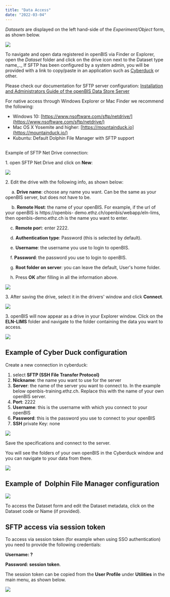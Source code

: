 ```yaml
---
title: "Data Access"
date: "2022-03-04"
---
```


  
_Datasets_ are displayed on the left hand-side of the _Experiment/Object_ form, as shown below.

![](https://openbis.ch/wp-content/uploads/2019/09/Screenshot-2020-02-27-at-11.47.31.png)

To navigate and open data registered in openBIS via Finder or Explorer, open the _Dataset_ folder and click on the drive icon next to the Dataset type name_._ If SFTP has been configured by a system admin, you will be provided with a link to copy/paste in an application such as [Cyberduck](https://cyberduck.io/) or other.

Please check our documentation for SFTP server configuration: [Installation and Administrators Guide of the openBIS Data Store Server](https://unlimited.ethz.ch/display/openBISDoc2010/Installation+and+Administrators+Guide+of+the+openBIS+Data+Store+Server#InstallationandAdministratorsGuideoftheopenBISDataStoreServer-ExampleSFTPclientconfiguration)

For native access through Windows Explorer or Mac Finder we recommend the following:

- Windows 10: [https://www.nsoftware.com/sftp/netdrive/](https://www.nsoftware.com/sftp/netdrive/)
- Mac OS X Yosemite and higher: [https://mountainduck.io](https://mountainduck.io/)
- Kubuntu: Default Dolphin File Manager with SFTP support

##   
Example of SFTP Net Drive connection:

1\. open SFTP Net Drive and click on **New**:

![](https://openbis.ch/wp-content/uploads/2022/03/win-sftp-1.png)

2\. Edit the drive with the following info, as shown below:

     a. **Drive name**: choose any name you want. Can be the same as your openBIS server, but does not have to be.

     b. **Remote Host**: the name of your openBIS. For example, if the url of your openBIS is https://openbis- demo.ethz.ch/openbis/webapp/eln-lims, then openbis-demo.ethz.ch is the name you want to enter.

    c. **Remote por**t: enter 2222.

    d. **Authentication type**: Password (this is selected by default).

    e. **Username**: the username you use to login to openBIS.

    f. **Password**: the password you use to login to openBIS.

    g. **Root folder on server**: you can leave the default, User's home folder.

    h. Press **OK** after filling in all the information above. 

![](https://openbis.ch/wp-content/uploads/2022/03/win-sftp-2.png)

3\. After saving the drive, select it in the drivers' window and click **Connect**.

![](https://openbis.ch/wp-content/uploads/2022/03/win-sftp-3.png)

3\. openBIS will now appear as a drive in your Explorer window. Click on the **ELN-LIMS** folder and navigate to the folder containing the data you want to access.

![](https://openbis.ch/wp-content/uploads/2022/03/win-sftp-4.png)

## Example of Cyber Duck configuration

Create a new connection in cyberduck:

1. select **SFTP (SSH File Transfer Protocol)**
2. **Nickname**: the name you want to use for the server
3. **Server**: the name of the server you want to connect to. In the example below openbis-training.ethz.ch. Replace this with the name of your own openBIS server.
4. **Port**: 2222 
5. **Username**: this is the username with which you connect to your openBIS
6. **Password**: this is the password you use to connect to your openBIS
7. **SSH** private Key: none

![](https://openbis.ch/wp-content/uploads/2022/03/cyberduck-config.png)

Save the specifications and connect to the server.

You will see the folders of your own openBIS in the Cyberduck window and you can navigate to your data from there.

![](https://openbis.ch/wp-content/uploads/2022/03/cyberduck-navigation.png)

## Example of  Dolphin File Manager configuration

![](https://openbis.ch/wp-content/uploads/2019/01/dolphin.png)

To access the Dataset form and edit the Dataset metadata, click on the Dataset code or Name (if provided).

## SFTP access via session token

To access via session token (for example when using SSO authentication) you need to provide the following credentials:

**Username: ?**

**Password: session token**.

The session token can be copied from the **User Profile** under **Utilities** in the main menu, as shown below.

![](https://openbis.ch/wp-content/uploads/2019/09/Screenshot-2021-10-26-at-13.23.13-1.png)
